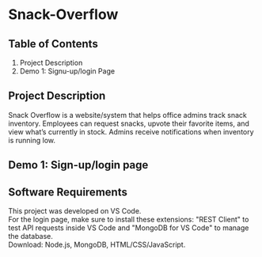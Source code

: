 # Snack-Overflow
## Table of Contents
1. Project Description
2. Demo 1: Signu-up/login Page
## Project Description
Snack Overflow is a website/system that helps office admins track snack inventory. Employees can request snacks, upvote their favorite items, and view what’s currently in stock. Admins receive notifications when inventory is running low.

## Demo 1: Sign-up/login page


## Software Requirements
This project was developed on VS Code. <br/> 
For the login page, make sure to install these extensions: "REST Client" to test API requests inside VS Code and "MongoDB for VS Code" to manage the database. <br/>
Download: Node.js, MongoDB, HTML/CSS/JavaScript.

